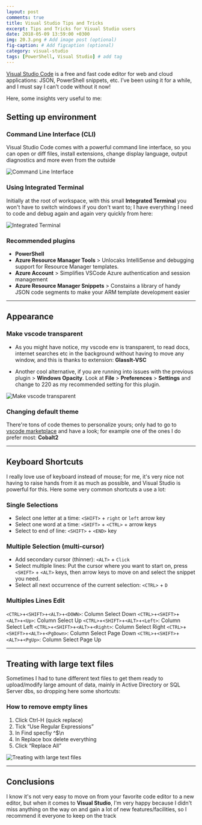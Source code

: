 ```yaml
---
layout: post
comments: true
title: Visual Studio Tips and Tricks
excerpt: Tips and Tricks for Visual Studio users
date: 2018-05-09 13:59:00 +0300
img: 20.3.png # Add image post (optional)
fig-caption: # Add figcaption (optional)
category: visual-studio
tags: [PowerShell, Visual Studio] # add tag
---
```


[Visual Studio Code](https://code.visualstudio.com/) is a free and fast code editor for web and cloud applications: JSON, PowerShell snippets, etc. I’ve been using it for a while, and I must say I can’t code without it now!

Here, some insights very useful to me:


## Setting up environment

### Command Line Interface (CLI)
Visual Studio Code comes with a powerful command line interface, so you can open or diff files, install extensions, change display language, output diagnostics and more even from the outside

![Command Line Interface]({{site.baseurl}}/assets/img/20.1.png)

### Using Integrated Terminal
Initially at the root of workspace, with this small **Integrated Terminal** you won't have to switch windows if you don't want to; I have everything I need to code and debug again and again very quickly from here:

![Integrated Terminal]({{site.baseurl}}/assets/img/20.2.png)

### Recommended plugins

- **PowerShell**
- **Azure Resource Manager Tools** > Unlocaks IntelliSense and debugging support for Resource Manager templates.
- **Azure Account** > Simplifies VSCode Azure authentication and session management
- **Azure Resource Manager Snippets** > Constains a library of handy JSON code segments to make your ARM template development easier

---

## Appearance

### Make vscode transparent
- As you might have notice, my vscode env is transparent, to read docs, internet searches etc in the background without having to move any window, and this is thanks to extension: **GlassIt-VSC**

- Another cool alternative, if you are running into issues with the previous plugin > **Windows Opacity**. Look at **File** > **Preferences** > **Settings** and change to 220 as my recommended setting for this plugin.

![Make vscode transparent]({{site.baseurl}}/assets/img/20.3.png)

### Changing default theme
There're tons of code themes to personalize yours; only had to go to [vscode marketplace](https://marketplace.visualstudio.com/search?target=VSCode&category=Themes&sortBy=Downloads) and have a look; for example one of the ones I do prefer most: **Cobalt2**

---

## Keyboard Shortcuts
I really love use of keyboard instead of mouse; for me, it's very nice not having to raise hands from it as much as possible, and Visual Studio is powerful for this.
Here some very common shortcuts a use a lot:

### Single Selections
* Select one letter at a time: `<SHIFT>` + `right` or `left` arrow key
* Select one word at a time: `<SHIFT>` + `<CTRL>` + arrow keys
* Select to end of line: `<SHIFT>` + `<END>` key

### Multiple Selection (multi-cursor)
* Add secondary cursor (thinner): `<ALT>` + `Click`
* Select multiple lines: Put the cursor where you want to start on, press `<SHIFT>` + `<ALT>` keys, then arrow keys to move on and select the snippet you need.
* Select all next occurrence of the current selection: `<CTRL>` + `D`

### Multiples Lines Edit
`<CTRL>`+`<SHIFT>`+`<ALT>`+`<DOWN>`: Column Select Down
`<CTRL>`+`<SHIFT>`+`<ALT>`+`<Up>`: Column Select Up
`<CTRL>`+`<SHIFT>`+`<ALT>`+`<Left>`: Column Select Left
`<CTRL>`+`<SHIFT>`+`<ALT>`+`<Right>`: Column Select Right
`<CTRL>`+`<SHIFT>`+`<ALT>`+`<PgDown>`: Column Select Page Down
`<CTRL>`+`<SHIFT>`+`<ALT>`+`<PgUp>`: Column Select Page Up

---

## Treating with large text files
Sometimes I had to tune different text files to get them ready to upload/modify large amount of data, mainly in Active Directory or SQL Server dbs, so dropping here some shortcuts:

### How to remove empty lines
1. Click Ctrl-H (quick replace)
2. Tick “Use Regular Expressions”
3. In Find specfiy ^$\n
4. In Replace box delete everything
5. Click “Replace All”

![Treating with large text files]({{site.baseurl}}/assets/img/20.4.png)

---

## Conclusions
I know it's not very easy to move on from your favorite code editor to a new editor, but when it comes to **Visual Studio**, I'm very happy because I didn't miss anything on the way on and gain a lot of new features/facilities, so I recommend it everyone to keep on the track

